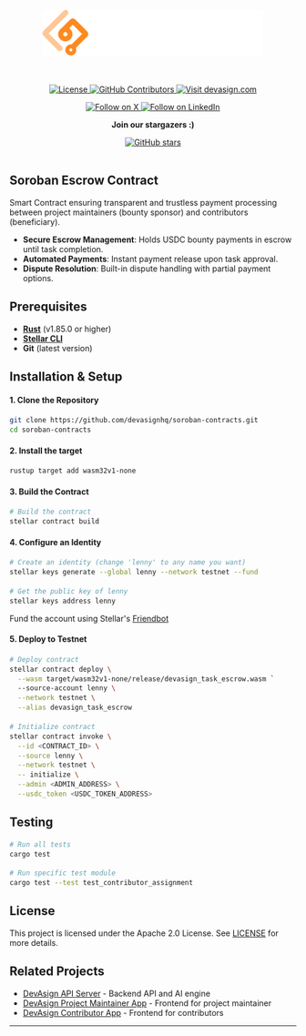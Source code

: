 <br/>
<div align="center">
  <a href="https://www.devasign.com" style="display: block; margin: 0 auto;">
    <picture>
      <source media="(prefers-color-scheme: dark)" srcset="./public/devasign-white.png">
      <source media="(prefers-color-scheme: light)" srcset="./public/devasign-black.png">
      <img alt="DevAsign Logo" src="./public/devasign-white.png" height="80" style="display: block; margin: 0 auto;">
    </picture>
  </a>
<br/>

<br/>
</div>
<br/>

<div align="center">
    <a href="https://github.com/devasignhq/soroban-contract?tab=Apache-2.0-1-ov-file">
  <img src="https://img.shields.io/github/license/devasignhq/soroban-contract" alt="License">
<a href="https://GitHub.com/devasignhq/soroban-contract/graphs/contributors">
  <img src="https://img.shields.io/github/contributors/devasignhq/soroban-contract" alt="GitHub Contributors">
</a>
<a href="https://devasign.com">
  <img src="https://img.shields.io/badge/Visit-devasign.com-orange" alt="Visit devasign.com">
</a>
</div>
<div>
  <p align="center">
    <a href="https://x.com/devasign">
      <img src="https://img.shields.io/badge/Follow%20on%20X-000000?style=for-the-badge&logo=x&logoColor=white" alt="Follow on X" />
    </a>
    <a href="https://www.linkedin.com/company/devasign">
      <img src="https://img.shields.io/badge/Follow%20on%20LinkedIn-0077B5?style=for-the-badge&logo=linkedin&logoColor=white" alt="Follow on LinkedIn" />
    </a>
  </p>
</div>


<div align="center">
  
  **Join our stargazers :)** 

  <a href="https://github.com/devasignhq/soroban-contract">
    <img src="https://img.shields.io/github/stars/devasignhq?style=social&label=Star&maxAge=2592000" alt="GitHub stars">
  </a>

  <br/>
  </div>
  <br/>
  </div>

## Soroban Escrow Contract

Smart Contract ensuring transparent and trustless payment processing between project maintainers (bounty sponsor) and contributors (beneficiary).

- **Secure Escrow Management**: Holds USDC bounty payments in escrow until task completion.
- **Automated Payments**: Instant payment release upon task approval.
- **Dispute Resolution**: Built-in dispute handling with partial payment options.

## Prerequisites

- [**Rust**](https://doc.rust-lang.org/book/ch01-01-installation.html) (v1.85.0 or higher)
- [**Stellar CLI**](https://developers.stellar.org/docs/build/smart-contracts/getting-started/setup)
- **Git** (latest version)

## Installation & Setup

#### 1. Clone the Repository
```bash
git clone https://github.com/devasignhq/soroban-contracts.git
cd soroban-contracts
```

#### 2. Install the target
```bash
rustup target add wasm32v1-none
```

#### 3. Build the Contract
```bash
# Build the contract
stellar contract build
```

#### 4. Configure an Identity
```bash
# Create an identity (change 'lenny' to any name you want)
stellar keys generate --global lenny --network testnet --fund

# Get the public key of lenny 
stellar keys address lenny
```
Fund the account using Stellar's [Friendbot](https://lab.stellar.org/account/fund?$=network$id=testnet&label=Testnet&horizonUrl=https:////horizon-testnet.stellar.org&rpcUrl=https:////soroban-testnet.stellar.org&passphrase=Test%20SDF%20Network%20/;%20September%202015;&transaction$build$classic$operations@$operation_type=path_payment_strict_send&params$;&source_account=;;;&soroban$operation$params@;;)

#### 5. Deploy to Testnet
```bash
# Deploy contract
stellar contract deploy \
  --wasm target/wasm32v1-none/release/devasign_task_escrow.wasm `
  --source-account lenny \
  --network testnet \
  --alias devasign_task_escrow

# Initialize contract
stellar contract invoke \
  --id <CONTRACT_ID> \
  --source lenny \
  --network testnet \
  -- initialize \
  --admin <ADMIN_ADDRESS> \
  --usdc_token <USDC_TOKEN_ADDRESS>
```

## Testing

```bash
# Run all tests
cargo test

# Run specific test module
cargo test --test test_contributor_assignment
```

<!-- ## 📈 Integration with DevAsign API -->

## License

This project is licensed under the Apache 2.0 License. See [LICENSE](https://github.com/devasignhq/soroban-contracts/blob/main/LICENSE) for more details.

<!-- ## Repo Activity

<img width="100%" src="https://repobeats.axiom.co/api/embed/0c69234f1d8c60c1c18e3a822093838310a7a30b.svg" /> -->

<!-- ## 🤝 Contributing -->

## Related Projects

- [DevAsign API Server](https://github.com/devasignhq/devasign-api) - Backend API and AI engine
- [DevAsign Project Maintainer App](https://github.com/devasignhq/app.devasign.com) - Frontend for project maintainer
- [DevAsign Contributor App](https://github.com/devasignhq/contributor.devasign.com) - Frontend for contributors


---





